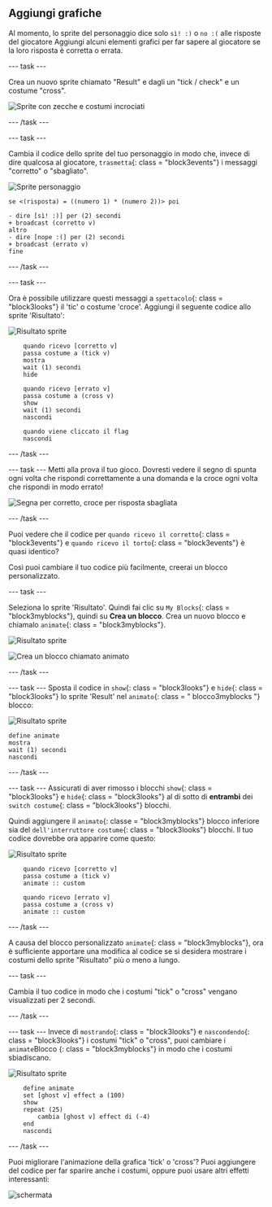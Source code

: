 ## Aggiungi grafiche

Al momento, lo sprite del personaggio dice solo `sì! :)` o `no :(` alle risposte del giocatore Aggiungi alcuni elementi grafici per far sapere al giocatore se la loro risposta è corretta o errata.

\--- task \---

Crea un nuovo sprite chiamato "Result" e dagli un "tick / check" e un costume "cross".

![Sprite con zecche e costumi incrociati](images/brain-result.png)

\--- /task \---

\--- task \---

Cambia il codice dello sprite del tuo personaggio in modo che, invece di dire qualcosa al giocatore, `trasmetta`{: class = "block3events"} i messaggi "corretto" o "sbagliato".

![Sprite personaggio](images/giga-sprite.png)

```blocks3
se <(risposta) = ((numero 1) * (numero 2))> poi

- dire [sì! :)] per (2) secondi
+ broadcast (corretto v)
altro
- dire [nope :(] per (2) secondi
+ broadcast (errato v)
fine
```

\--- /task \---

\--- task \---

Ora è possibile utilizzare questi messaggi a `spettacolo`{: class = "block3looks"} il 'tic' o costume 'croce'. Aggiungi il seguente codice allo sprite 'Risultato':

![Risultato sprite](images/result-sprite.png)

```blocks3
    quando ricevo [corretto v]
    passa costume a (tick v)
    mostra
    wait (1) secondi
    hide

    quando ricevo [errato v]
    passa costume a (cross v)
    show
    wait (1) secondi
    nascondi

    quando viene cliccato il flag
    nascondi
```

\--- /task \---

\--- task \--- Metti alla prova il tuo gioco. Dovresti vedere il segno di spunta ogni volta che rispondi correttamente a una domanda e la croce ogni volta che rispondi in modo errato!

![Segna per corretto, croce per risposta sbagliata](images/brain-test-answer.png)

\--- /task \---

Puoi vedere che il codice per `quando ricevo il corretto`{: class = "block3events"} e `quando ricevo il torto`{: class = "block3events"} è quasi identico?

Così puoi cambiare il tuo codice più facilmente, creerai un blocco personalizzato.

\--- task \---

Seleziona lo sprite 'Risultato'. Quindi fai clic su `My Blocks`{: class = "block3myblocks"}, quindi su **Crea un blocco**. Crea un nuovo blocco e chiamalo `animate`{: class = "block3myblocks"}.

![Risultato sprite](images/result-sprite.png)

![Crea un blocco chiamato animato](images/brain-animate-function.png)

\--- /task \---

\--- task \--- Sposta il codice in `show`{: class = "block3looks"} e `hide`{: class = "block3looks"} lo sprite 'Result' nel `animato`{: class = " blocco3myblocks "} blocco:

![Risultato sprite](images/result-sprite.png)

```blocks3
define animate
mostra
wait (1) secondi
nascondi
```

\--- /task \---

\--- task \--- Assicurati di aver rimosso i blocchi `show`{: class = "block3looks"} e `hide`{: class = "block3looks"} al di sotto di **entrambi** dei `switch costume`{: class = "block3looks"} blocchi.

Quindi aggiungere il `animato`{: classe = "block3myblocks"} blocco inferiore sia del `dell'interruttore costume`{: class = "block3looks"} blocchi. Il tuo codice dovrebbe ora apparire come questo:

![Risultato sprite](images/result-sprite.png)

```blocks3
    quando ricevo [corretto v]
    passa costume a (tick v)
    animate :: custom

    quando ricevo [errato v]
    passa costume a (cross v)
    animate :: custom
```

\--- /task \---

A causa del blocco personalizzato `animate`{: class = "block3myblocks"}, ora è sufficiente apportare una modifica al codice se si desidera mostrare i costumi dello sprite "Risultato" più o meno a lungo.

\--- task \---

Cambia il tuo codice in modo che i costumi "tick" o "cross" vengano visualizzati per 2 secondi.

\--- /task \---

\--- task \--- Invece di `mostrando`{: class = "block3looks"} e `nascondendo`{: class = "block3looks"} i costumi "tick" o "cross", puoi cambiare i `animate`Blocco {: class = "block3myblocks"} in modo che i costumi sbiadiscano.

![Risultato sprite](images/result-sprite.png)

```blocks3
    define animate
    set [ghost v] effect a (100)
    show
    repeat (25)
        cambia [ghost v] effect di (-4)
    end
    nascondi
```

\--- /task \---

Puoi migliorare l'animazione della grafica 'tick' o 'cross'? Puoi aggiungere del codice per far sparire anche i costumi, oppure puoi usare altri effetti interessanti:

![schermata](images/brain-effects.png)